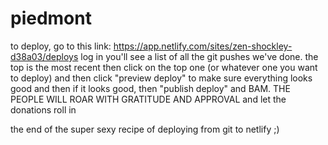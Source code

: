 # piedmont
to deploy, go to this link:
https://app.netlify.com/sites/zen-shockley-d38a03/deploys
log in
you'll see a list of all the git pushes we've done. the top is the most recent
then click on the top one (or whatever one you want to deploy)
and then click "preview deploy" to make sure everything looks good
and then if it looks good, then "publish deploy"
and BAM. THE PEOPLE WILL ROAR WITH GRATITUDE AND APPROVAL
and let the donations roll in

the end
of the super sexy recipe of deploying from git to netlify ;)
